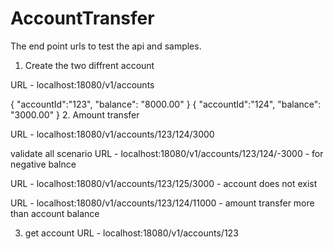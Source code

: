 # AccountTransfer

The end point urls to test the api and samples.

1. Create the two diffrent account

URL - localhost:18080/v1/accounts

{
    "accountId":"123",
    "balance": "8000.00"
}
{
    "accountId":"124",
    "balance": "3000.00"
}
2. Amount transfer

URL - localhost:18080/v1/accounts/123/124/3000

validate all scenario
URL - localhost:18080/v1/accounts/123/124/-3000 - for negative balnce    

URL - localhost:18080/v1/accounts/123/125/3000 - account does not exist

URL - localhost:18080/v1/accounts/123/124/11000 - amount transfer more than account balance


3. get account
 URL - localhost:18080/v1/accounts/123
  
